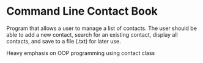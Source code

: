 # Command Line Contact Book

Program that allows a user to manage a list of contacts. The user should be able to add a new contact, search for an existing contact, display all contacts, and save to a file (.txt) for later use. 

Heavy emphasis on OOP programming using contact class